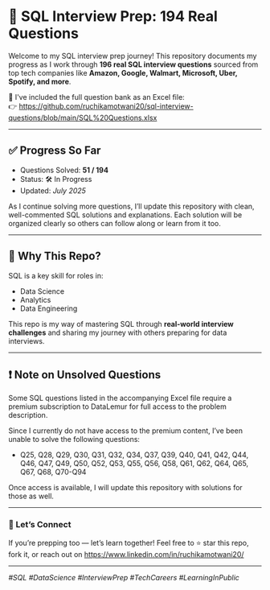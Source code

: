 
# 🧠 SQL Interview Prep: 194 Real Questions

Welcome to my SQL interview prep journey! This repository documents my progress as I work through **196 real SQL interview questions** sourced from top tech companies like **Amazon, Google, Walmart, Microsoft, Uber, Spotify, and more**.

📄 I've included the full question bank as an Excel file:  
👉 https://github.com/ruchikamotwani20/sql-interview-questions/blob/main/SQL%20Questions.xlsx

---

## ✅ Progress So Far

- Questions Solved: **51 / 194**
- Status: 🛠️ In Progress
- Updated: *July 2025*

As I continue solving more questions, I’ll update this repository with clean, well-commented SQL solutions and explanations. Each solution will be organized clearly so others can follow along or learn from it too.

---

## 📌 Why This Repo?

SQL is a key skill for roles in:
- Data Science
- Analytics
- Data Engineering

This repo is my way of mastering SQL through **real-world interview challenges** and sharing my journey with others preparing for data interviews.

---
## ❗ Note on Unsolved Questions

Some SQL questions listed in the accompanying Excel file require a premium subscription to DataLemur for full access to the problem description.

Since I currently do not have access to the premium content, I’ve been unable to solve the following questions:

- Q25, Q28, Q29, Q30, Q31, Q32, Q34, Q37, Q39, Q40, Q41, Q42, Q44, Q46, Q47, Q49, Q50, Q52, Q53, Q55, Q56, Q58, Q61, Q62, Q64, Q65, Q67, Q68, Q70-Q94

Once access is available, I will update this repository with solutions for those as well.

---

### 🚀 Let’s Connect

If you’re prepping too — let’s learn together!
Feel free to ⭐ star this repo, fork it, or reach out on https://www.linkedin.com/in/ruchikamotwani20/

---

_#SQL #DataScience #InterviewPrep #TechCareers #LearningInPublic_
